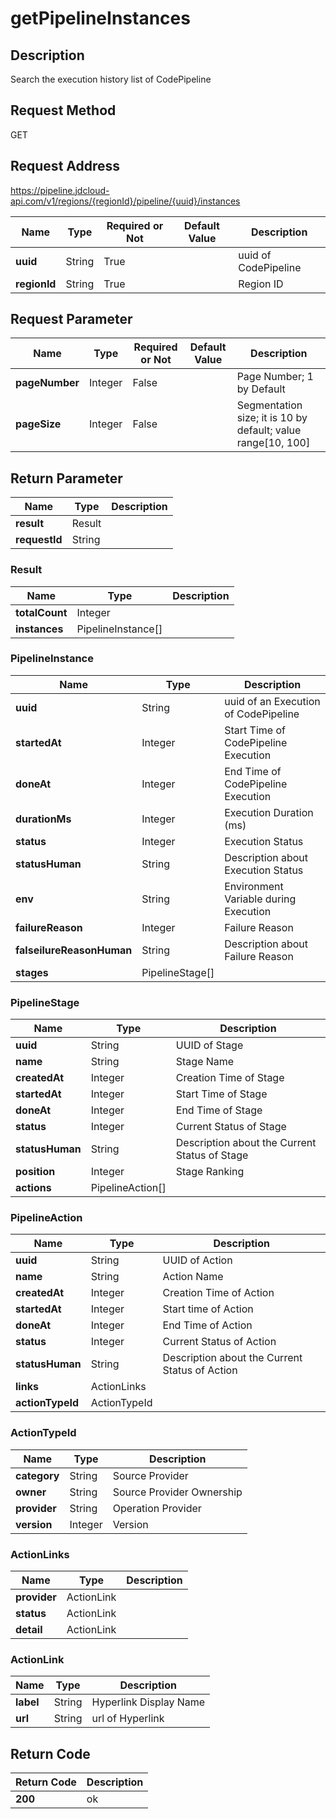 # getPipelineInstances


## Description
Search the execution history list of CodePipeline

## Request Method
GET

## Request Address
https://pipeline.jdcloud-api.com/v1/regions/{regionId}/pipeline/{uuid}/instances

|Name|Type|Required or Not|Default Value|Description|
|---|---|---|---|---|
|**uuid**|String|True| |uuid of CodePipeline|
|**regionId**|String|True| |Region ID|

## Request Parameter
|Name|Type|Required or Not|Default Value|Description|
|---|---|---|---|---|
|**pageNumber**|Integer|False| |Page Number; 1 by Default|
|**pageSize**|Integer|False| |Segmentation size; it is 10 by default; value range[10, 100]|


## Return Parameter
|Name|Type|Description|
|---|---|---|
|**result**|Result| |
|**requestId**|String| |

### Result
|Name|Type|Description|
|---|---|---|
|**totalCount**|Integer| |
|**instances**|PipelineInstance[]| |
### PipelineInstance
|Name|Type|Description|
|---|---|---|
|**uuid**|String|uuid of an Execution of CodePipeline|
|**startedAt**|Integer|Start Time of CodePipeline Execution|
|**doneAt**|Integer|End Time of CodePipeline Execution|
|**durationMs**|Integer|Execution Duration (ms)|
|**status**|Integer|Execution Status|
|**statusHuman**|String|Description about Execution Status|
|**env**|String|Environment Variable during Execution|
|**failureReason**|Integer|Failure Reason|
|**falseilureReasonHuman**|String|Description about Failure Reason|
|**stages**|PipelineStage[]| |
### PipelineStage
|Name|Type|Description|
|---|---|---|
|**uuid**|String|UUID of Stage|
|**name**|String|Stage Name|
|**createdAt**|Integer|Creation Time of Stage|
|**startedAt**|Integer|Start Time of Stage|
|**doneAt**|Integer|End Time of Stage|
|**status**|Integer|Current Status of Stage|
|**statusHuman**|String|Description about the Current Status of Stage|
|**position**|Integer|Stage Ranking|
|**actions**|PipelineAction[]| |
### PipelineAction
|Name|Type|Description|
|---|---|---|
|**uuid**|String|UUID of Action|
|**name**|String|Action Name|
|**createdAt**|Integer|Creation Time of Action|
|**startedAt**|Integer|Start time of Action|
|**doneAt**|Integer|End Time of Action|
|**status**|Integer|Current Status of Action|
|**statusHuman**|String|Description about the Current Status of Action|
|**links**|ActionLinks| |
|**actionTypeId**|ActionTypeId| |
### ActionTypeId
|Name|Type|Description|
|---|---|---|
|**category**|String|Source Provider|
|**owner**|String|Source Provider Ownership|
|**provider**|String|Operation Provider|
|**version**|Integer|Version|
### ActionLinks
|Name|Type|Description|
|---|---|---|
|**provider**|ActionLink| |
|**status**|ActionLink| |
|**detail**|ActionLink| |
### ActionLink
|Name|Type|Description|
|---|---|---|
|**label**|String|Hyperlink Display Name|
|**url**|String|url of Hyperlink|

## Return Code
|Return Code|Description|
|---|---|
|**200**|ok|
